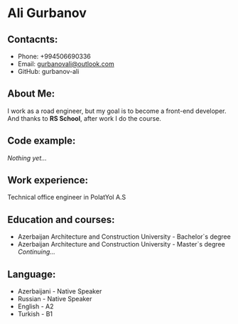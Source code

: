 # Ali Gurbanov

## Contacnts:
- Phone: +994506690336
- Email: gurbanovali@outlook.com
- GitHub: gurbanov-ali

## About Me:
I work as a road engineer, but my goal is to become a front-end developer. And thanks to **RS School**, after work I do the course.

## Code example:
*Nothing yet…*

## Work experience:
Technical office engineer in PolatYol A.S

## Education and courses:
- Azerbaijan Architecture and Construction University - Bachelor`s degree
- Azerbaijan Architecture and Construction University - Master`s degree *Continuing...*

## Language:
- Azerbaijani - Native Speaker
- Russian - Native Speaker
- English - A2 
- Turkish - B1